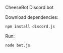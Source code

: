 CheeseBot Discord bot

Download dependencies:
```
npm install discord.js
```

Run:
```
node bot.js
```
